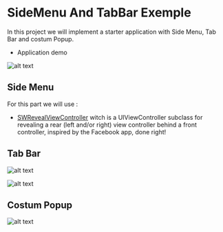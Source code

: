 # SideMenu And TabBar Exemple
In this project we will implement a starter application with Side Menu, Tab Bar and costum Popup.

* Application demo

![alt text](https://github.com/WassimRekik/SideMenu_TabBar/blob/master/Demo_Scren/Demo.gif)

## Side Menu
For this part we will use :
* [SWRevealViewController](https://github.com/John-Lluch/SWRevealViewController/)  witch is a UIViewController subclass for revealing a rear (left and/or right) view controller behind a front controller, inspired by the Facebook app, done right!

## Tab Bar

![alt text](https://github.com/WassimRekik/SideMenu_TabBar/blob/master/Demo_Scren/Simulator%20Screen%20Shot%20-%20iPhone%20X%20-%202018-05-31%20at%2003.43.58.png)

![alt text](https://github.com/WassimRekik/SideMenu_TabBar/blob/master/Demo_Scren/Simulator%20Screen%20Shot%20-%20iPhone%20X%20-%202018-05-31%20at%2003.44.01.png)

## Costum Popup

![alt text](https://github.com/WassimRekik/SideMenu_TabBar/blob/master/Demo_Scren/Simulator%20Screen%20Shot%20-%20iPhone%20X%20-%202018-05-31%20at%2003.44.09.png)


